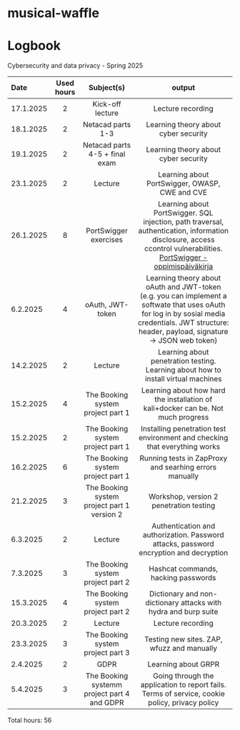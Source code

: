 # musical-waffle

# Logbook

Cybersecurity and data privacy - Spring 2025

| Date  | Used hours | Subject(s) |  output |
| :---         |     :---:      |     :---:      |     :---:      |
| 17.1.2025 | 2 | Kick-off lecture  | Lecture recording  |
| 18.1.2025 | 2 | Netacad parts 1-3  | Learning theory about cyber security |
| 19.1.2025 | 2 | Netacad parts 4-5 + final exam  | Learning theory about cyber security |
| 23.1.2025 | 2 | Lecture  | Learning about PortSwigger, OWASP, CWE and CVE |
| 26.1.2025 | 8 | PortSwigger exercises  | Learning about PortSwigger. SQL injection, path traversal, authentication, information disclosure, access ccontrol vulnerabilities. <a href=PortSwigger-oppimispäiväkirja.md>PortSwigger - oppimispäiväkirja</a> |
| 6.2.2025 | 4 | oAuth, JWT-token | Learning theory about oAuth and JWT-token (e.g. you can implement a softwate that uses oAuth for log in by sosial media credentials. JWT structure: header, payload, signature -> JSON web token) |
| 14.2.2025 | 2 | Lecture  | Learning about penetration testing. Learning about how to install virtual machines |
| 15.2.2025 | 4 | The Booking system project part 1 | Learning about how hard the installation of kali+docker can be. Not much progress |
| 15.2.2025 | 2 | The Booking system project part 1 | Installing penetration test environment and checking that everything works |
| 16.2.2025 | 6 | The Booking system project part 1 | Running tests in ZapProxy and searhing errors manually |
| 21.2.2025 | 3 | The Booking system project part 1 version 2 | Workshop, version 2 penetration testing |
| 6.3.2025 | 2 | Lecture | Authentication and authorization. Password attacks, password encryption and decryption |
| 7.3.2025 | 3 | The Booking system project part 2 | Hashcat commands, hacking passwords | 
| 15.3.2025 | 4 | The Booking system project part 2 | Dictionary and non-dictionary attacks with hydra and burp suite | 
| 20.3.2025 | 2 | Lecture | Lecture recording | 
| 23.3.2025 | 3 | The Booking system project part 3 | Testing new sites. ZAP, wfuzz and manually | 
| 2.4.2025 | 2 | GDPR | Learning about GRPR | 
| 5.4.2025 | 3 | The Booking systemm project part 4 and GDPR | Going through the application to report fails. Terms of service, cookie policy, privacy policy | 

Total hours: 56
